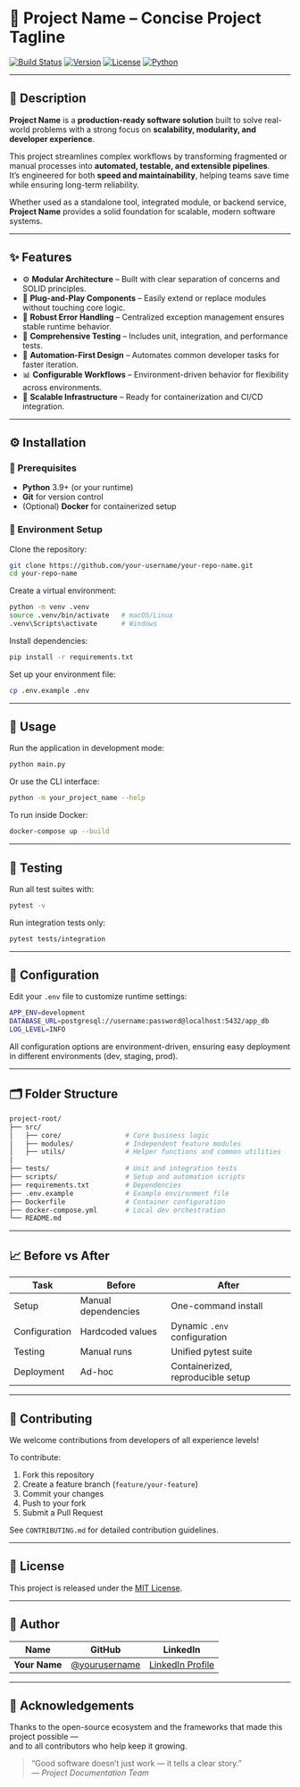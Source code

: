 # 🚀 Project Name – Concise Project Tagline

[![Build Status](https://img.shields.io/badge/build-passing-brightgreen)]()
[![Version](https://img.shields.io/badge/version-1.0.0-blue)]()
[![License](https://img.shields.io/badge/license-MIT-green)]()
[![Python](https://img.shields.io/badge/python-3.9+-blue.svg)]()

---

## 📝 Description

**Project Name** is a **production-ready software solution** built to solve real-world problems with a strong focus on **scalability, modularity, and developer experience**.  

This project streamlines complex workflows by transforming fragmented or manual processes into **automated, testable, and extensible pipelines**.  
It’s engineered for both **speed and maintainability**, helping teams save time while ensuring long-term reliability.

Whether used as a standalone tool, integrated module, or backend service, **Project Name** provides a solid foundation for scalable, modern software systems.

---

## ✨ Features

- ⚙️ **Modular Architecture** – Built with clear separation of concerns and SOLID principles.
- 🧩 **Plug-and-Play Components** – Easily extend or replace modules without touching core logic.
- 🧠 **Robust Error Handling** – Centralized exception management ensures stable runtime behavior.
- 🧪 **Comprehensive Testing** – Includes unit, integration, and performance tests.
- 🔄 **Automation-First Design** – Automates common developer tasks for faster iteration.
- 📊 **Configurable Workflows** – Environment-driven behavior for flexibility across environments.
- 🚀 **Scalable Infrastructure** – Ready for containerization and CI/CD integration.

---

## ⚙️ Installation

### 🧰 Prerequisites

- **Python** 3.9+ (or your runtime)
- **Git** for version control
- (Optional) **Docker** for containerized setup

### 🔧 Environment Setup

Clone the repository:

```bash
git clone https://github.com/your-username/your-repo-name.git
cd your-repo-name
```

Create a virtual environment:

```bash
python -m venv .venv
source .venv/bin/activate   # macOS/Linux
.venv\Scripts\activate      # Windows
```

Install dependencies:

```bash
pip install -r requirements.txt
```

Set up your environment file:

```bash
cp .env.example .env
```

---

## 🚀 Usage

Run the application in development mode:

```bash
python main.py
```

Or use the CLI interface:

```bash
python -m your_project_name --help
```

To run inside Docker:

```bash
docker-compose up --build
```

---

## 🧪 Testing

Run all test suites with:

```bash
pytest -v
```

Run integration tests only:

```bash
pytest tests/integration
```

---

## 🔧 Configuration

Edit your `.env` file to customize runtime settings:

```bash
APP_ENV=development
DATABASE_URL=postgresql://username:password@localhost:5432/app_db
LOG_LEVEL=INFO
```

All configuration options are environment-driven, ensuring easy deployment in different environments (dev, staging, prod).

---

## 🗂️ Folder Structure

```bash
project-root/
├── src/
│   ├── core/                # Core business logic
│   ├── modules/             # Independent feature modules
│   ├── utils/               # Helper functions and common utilities
│
├── tests/                   # Unit and integration tests
├── scripts/                 # Setup and automation scripts
├── requirements.txt         # Dependencies
├── .env.example             # Example environment file
├── Dockerfile               # Container configuration
├── docker-compose.yml       # Local dev orchestration
└── README.md
```

---

## 📈 Before vs After

| Task | Before | After |
|------|---------|--------|
| Setup | Manual dependencies | One-command install |
| Configuration | Hardcoded values | Dynamic `.env` configuration |
| Testing | Manual runs | Unified pytest suite |
| Deployment | Ad-hoc | Containerized, reproducible setup |

---

## 🤝 Contributing

We welcome contributions from developers of all experience levels!  

To contribute:
1. Fork this repository  
2. Create a feature branch (`feature/your-feature`)  
3. Commit your changes  
4. Push to your fork  
5. Submit a Pull Request  

See `CONTRIBUTING.md` for detailed contribution guidelines.

---

## 📄 License

This project is released under the [MIT License](./LICENSE).

---

## 👤 Author

| Name | GitHub | LinkedIn |
|------|---------|----------|
| **Your Name** | [@yourusername](https://github.com/yourusername) | [LinkedIn Profile](https://www.linkedin.com/in/yourprofile/) |

---

## 🙏 Acknowledgements

Thanks to the open-source ecosystem and the frameworks that made this project possible —  
and to all contributors who help keep it growing.

> “Good software doesn’t just work — it tells a clear story.”  
> — *Project Documentation Team*
